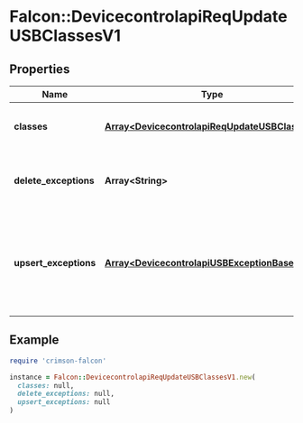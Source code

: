 # Falcon::DevicecontrolapiReqUpdateUSBClassesV1

## Properties

| Name | Type | Description | Notes |
| ---- | ---- | ----------- | ----- |
| **classes** | [**Array&lt;DevicecontrolapiReqUpdateUSBClassV1&gt;**](DevicecontrolapiReqUpdateUSBClassV1.md) | A collection of classes to update actions |  |
| **delete_exceptions** | **Array&lt;String&gt;** | A collection of exception IDs to delete |  |
| **upsert_exceptions** | [**Array&lt;DevicecontrolapiUSBExceptionBase&gt;**](DevicecontrolapiUSBExceptionBase.md) | A collection of exceptions to add or update. Empty ID indicates a new exception |  |

## Example

```ruby
require 'crimson-falcon'

instance = Falcon::DevicecontrolapiReqUpdateUSBClassesV1.new(
  classes: null,
  delete_exceptions: null,
  upsert_exceptions: null
)
```

